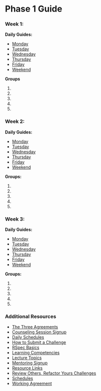# Phase 1 Guide

### Week 1:
**Daily Guides:**

- [Monday](week-1/monday.md)
- [Tuesday](week-1/tuesday.md)
- [Wednesday](week-1/wednesday.md)
- [Thursday](week-1/thursday.md)
- [Friday](week-1/friday.md)
- [Weekend](week-1/weekend.md)

**Groups**

1.
2.
3.
4.
5.

### Week 2:
**Daily Guides:**

- [Monday](week-2/monday.md)
- [Tuesday](week-2/tuesday.md)
- [Wednesday](week-2/wednesday.md)
- [Thursday](week-2/thursday.md)
- [Friday](week-2/friday.md)
- [Weekend](week-2/weekend.md)

**Groups:**

1.
2.
3.
4.
5.

### Week 3:
**Daily Guides:**

- [Monday](week-3/monday.md)
- [Tuesday](week-3/tuesday.md)
- [Wednesday](week-3/wednesday.md)
- [Thursday](week-3/thursday.md)
- [Friday](week-3/friday.md)
- [Weekend](week-3/weekend.md)

**Groups:**

1.
2.
3.
4.
5.

### Additional Resources
* [The Three Agreements](resources/three-agreements.md)
* [Counseling Session Signup](https://docs.google.com/a/devbootcamp.com/spreadsheet/ccc?key=0AkUBwMuwpfpvdFctWEpQNEdUank0dndENVhWMHhWbmc#gid=0)
* [Daily Schedules](resources/daily_schedules.md)
* [How to Submit a Challenge](resources/how-to-submit.md)
* [RSpec Basics](resources/rspec)
* [Learning Competencies](resources/competencies.md)
* [Lecture Topics](resources/lectures.md)
* [Mentoring Signup](http://mentoring.devbootcamp.com/)
* [Resource Links](resources/resources.md)
* [Review Others, Refactor Yours Challenges](https://github.com/fireflies-2014/review-others-refactor-yours-challenge)
* [Schedules](resources/schedule.md)
* [Working Agreement](resources/working-agreement.md)
